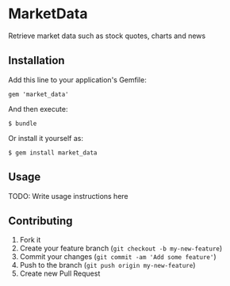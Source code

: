 # MarketData

Retrieve market data such as stock quotes, charts and news

## Installation

Add this line to your application's Gemfile:

    gem 'market_data'

And then execute:

    $ bundle

Or install it yourself as:

    $ gem install market_data

## Usage

TODO: Write usage instructions here

## Contributing

1. Fork it
2. Create your feature branch (`git checkout -b my-new-feature`)
3. Commit your changes (`git commit -am 'Add some feature'`)
4. Push to the branch (`git push origin my-new-feature`)
5. Create new Pull Request
